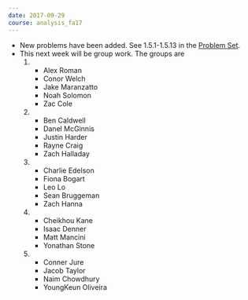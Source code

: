 ```yaml
---
date: 2017-09-29
course: analysis_fa17
---
```


- New problems have been added. See 1.5.1-1.5.13 in the [Problem Set](http://ckottke.ncf.edu/analysis/script.pdf).
- This next week will be group work. The groups are
  1.  - Alex Roman
      - Conor Welch
      - Jake Maranzatto
      - Noah Solomon
      - Zac Cole
  2.  - Ben Caldwell
      - Danel McGinnis
      - Justin Harder
      - Rayne Craig
      - Zach Halladay
  3.  - Charlie Edelson
      - Fiona Bogart
      - Leo Lo
      - Sean Bruggeman
      - Zach Hanna
  4.  - Cheikhou Kane
      - Isaac Denner
      - Matt Mancini
      - Yonathan Stone
  5.  - Conner Jure
      - Jacob Taylor
      - Naim Chowdhury
      - YoungKeun Oliveira
